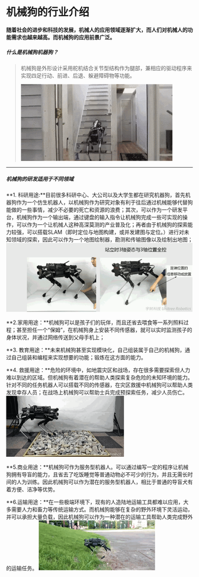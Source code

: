 # 机械狗的行业介绍

**随着社会的进步和科技的发展，机械人的应用领域逐渐扩大，而人们对机械人的功能需求也越来越高。而机械狗的应用前景广泛。**



##### 什么是机械狗机器狗？

> 机械狗是外形设计采用舵机结合关节型结构作为腿部，兼相应的驱动程序来实现四足行动、前进、后退、躲避障碍物等功能。
>
> ![](/pic/ch7/7.2/1.png) 

****

##### **机械狗的研发适用于不同领域**

**1. 科研用途:**目前很多科研中心、大公司以及大学生都在研究机器狗，首先机器狗作为一个仿生机器人，以机械狗作为研究对象有利于往后通过机械能够代替狗能做的一些事情，减少不必要的死亡和资源的浪费；其次，可以作为一个研发平台，机械狗作为一个输出端，通过键盘的输入指令让机械狗完成一些可实现的操作，可以作为一个让机械人这种高深莫测的产业普及化；再者由于机械狗的探索能力较强，可以搭载SLAM（即时定位与地图构建，或并发建图与定位。）进行对未知领域的探索，因此可以作为一个地图绘制器，勘测和传输图像以及绘制出地图；
![](/pic/ch7/7.2/2.png) 

**2.家用用途：**机械狗可以是孩子们的玩伴，而且还省去喂食等一系列照料过程；甚至担任一个“保姆”，在机械狗身上安装不同传感器，就可以实时监测孩子的身体状况，并通过网络传送到父母手机上；

**3. 教育用途：**未来机械狗甚至实现模块化，自己组装属于自己的机械狗，通过自己组装和编程来实现想要的功能；锻炼在这方面的能力。

**4. 救援用途：**危险的环境中，如地震灾区和战场，存在很多需要探索但人力难以到达的区域。但机械狗有着潜在的帮助人类探索复杂危险的未知环境的能力。针对不同的任务机器人可以搭载不同的传感器，在灾区救援中机械狗可以帮助人类发现幸存人员；在战场上机械狗可以帮助士兵完成预探索任务，减少人员伤亡。
![](/pic/ch7/7.2/3.png) 

**5.商业用途：**机械狗可作为服务型机器人。可以通过编写一定的程序让机械狗拥有导盲的能力，且省去了吃饭睡觉等普通动物必不可少的行为，并且无需长时间的人为训练。因此机械狗可以作为潜在的服务型机器人，相比于普通的导盲犬有着方便、洁净等优势。

**6.运输用途：**在一些极端环境下，现有的人造陆地运输工具都难以应用，大多需要人力和畜力等传统运输方式。而机械狗能够在复杂的野外环境下灵活运动，并可以承担大量负载，因此机械狗可以作为一种潜在的运输工具帮助人类完成野外的运输任务。
![](/pic/ch7/7.2/4.png) 